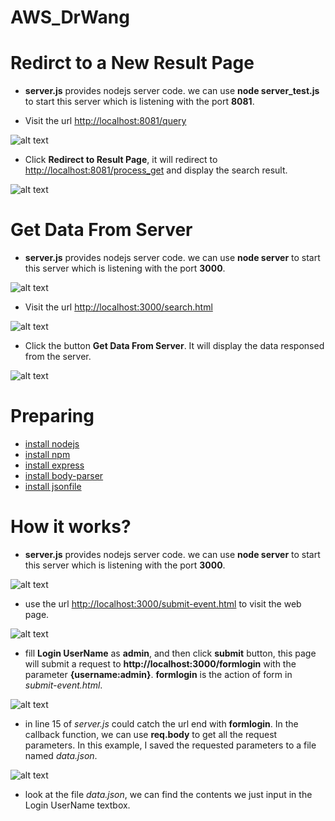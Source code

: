 # AWS_DrWang

Redirct to a New Result Page
====
* **server.js** provides nodejs server code. we can use **node server_test.js** to start this server which is listening with the port **8081**.

* Visit the url [http://localhost:8081/query](http://localhost:8081/query)

 ![alt text](https://github.com/jilianggqq/AWS_DrWang/blob/master/pictures/searchfilter.png "search filter")

* Click **Redirect to Result Page**, it will redirect to [http://localhost:8081/process_get](http://localhost:8081/process_get) and display the search result.

![alt text](https://github.com/jilianggqq/AWS_DrWang/blob/master/pictures/searchresult.png "search result")

Get Data From Server
=====
* **server.js** provides nodejs server code. we can use **node server** to start this server which is listening with the port **3000**.

 ![alt text](https://github.com/jilianggqq/AWS_DrWang/blob/master/pictures/startserver.png "Start Server")
* Visit the url [http://localhost:3000/search.html](http://localhost:3000/search.html)

 ![alt text](https://github.com/jilianggqq/AWS_DrWang/blob/master/pictures/search_res.png "Start Server")
* Click the button **Get Data From Server**. It will display the data responsed from the server.

 ![alt text](https://github.com/jilianggqq/AWS_DrWang/blob/master/pictures/serverdata.png "Start Server")

Preparing
=====
* [install nodejs](http://www.hostingadvice.com/how-to/install-nodejs-ubuntu-14-04/)
* [install npm](http://blog.npmjs.org/post/85484771375/how-to-install-npm)
* [install express](https://www.npmjs.com/package/express)
* [install body-parser](https://www.npmjs.com/package/body-parser)
* [install jsonfile](https://www.npmjs.com/package/jsonfile)

How it works?
=====
* **server.js** provides nodejs server code. we can use **node server** to start this server which is listening with the port **3000**.

 ![alt text](https://github.com/jilianggqq/AWS_DrWang/blob/master/pictures/startserver.png "Start Server")

* use the url [http://localhost:3000/submit-event.html](http://localhost:3000/submit-event.html) to visit the web page.

 ![alt text](https://github.com/jilianggqq/AWS_DrWang/blob/master/pictures/visit.png "Visit web")

* fill **Login UserName** as **admin**, and then click **submit** button, this page will submit a request to **http://localhost:3000/formlogin** with the parameter **{username:admin}**. **formlogin** is the action of form in _submit-event.html_.

 ![alt text](https://github.com/jilianggqq/AWS_DrWang/blob/master/pictures/submit.png "submit")

* in line 15 of _server.js_ could catch the url end with **formlogin**. In the callback function, we can use **req.body** to get all the request parameters. In this example, I saved the requested parameters to a file named _data.json_.

 ![alt text](https://github.com/jilianggqq/AWS_DrWang/blob/master/pictures/server.png "SErver")

* look at the file _data.json_, we can find the contents we just input in the Login UserName textbox.
